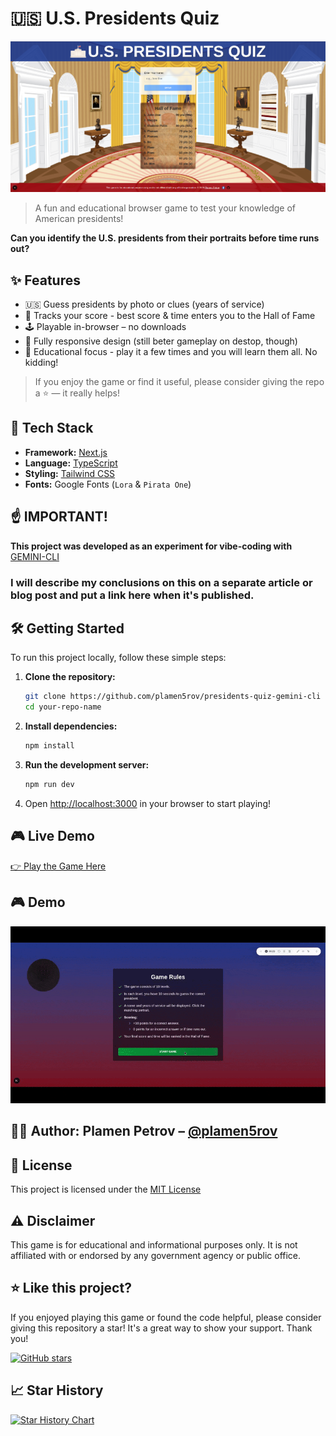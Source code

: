 # 🇺🇸 U.S. Presidents Quiz


![Game Screenshot](public/images/start-screen.png) 

> A fun and educational browser game to test your knowledge of American presidents!


**Can you identify the U.S. presidents from their portraits before time runs out?**


## ✨ Features
- 🇺🇸 Guess presidents by photo or clues (years of service)
- 🧠 Tracks your score - best score & time enters you to the Hall of Fame
- 🕹️ Playable in-browser – no downloads
- 📱 Fully responsive design (still beter gameplay on destop, though)
- 🧾 Educational focus - play it a few times and you will learn them all. No kidding!

> If you enjoy the game or find it useful, please consider giving the repo a ⭐️ — it really helps!


## 🚀 Tech Stack

-   **Framework:** [Next.js](https://nextjs.org/)
-   **Language:** [TypeScript](https://www.typescriptlang.org/)
-   **Styling:** [Tailwind CSS](https://tailwindcss.com/)
-   **Fonts:** Google Fonts (`Lora` & `Pirata One`)

## ☝️ IMPORTANT!

**This project was developed as an experiment for vibe-coding with** [GEMINI-CLI](https://github.com/google-gemini/gemini-cli)
### I will describe my conclusions on this on a separate article or blog post and put a link here when it's published.

## 🛠️ Getting Started

To run this project locally, follow these simple steps:

1.  **Clone the repository:**
    ```bash
    git clone https://github.com/plamen5rov/presidents-quiz-gemini-cli
    cd your-repo-name
    ```

2.  **Install dependencies:**
    ```bash
    npm install
    ```

3.  **Run the development server:**
    ```bash
    npm run dev
    ```

4.  Open [http://localhost:3000](http://localhost:3000) in your browser to start playing!

## 🎮 Live Demo
[👉 Play the Game Here](https://presidents-quiz-one.vercel.app/)  

## 🎮 Demo

![Gameplay Demo](./public/video.gif)



## 👨‍💻 Author: **Plamen Petrov** – [@plamen5rov](https://github.com/plamen5rov)

## 📄 License
This project is licensed under the [MIT License](https://img.shields.io/badge/license-MIT-green)

## ⚠️ Disclaimer
This game is for educational and informational purposes only. It is not affiliated with or endorsed by any government agency or public office.

## ⭐ Like this project?

If you enjoyed playing this game or found the code helpful, please consider giving this repository a star! It's a great way to show your support. Thank you!

[![GitHub stars](https://img.shields.io/github/stars/plamen5rov/presidents-quiz-gemini-cli?style=social)](https://github.com/plamen5rov/presidents-quiz-gemini-cli/stargazers)

## 📈 Star History

[![Star History Chart](https://api.star-history.com/svg?repos=plamen5rov/presidents-quiz-gemini-cli&type=Date)](https://www.star-history.com/#plamen5rov/presidents-quiz-gemini-cli&Date)

